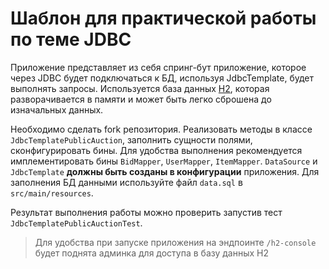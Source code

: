 # Шаблон для практической работы по теме JDBC

Приложение представляет из себя спринг-бут приложение, которое через JDBC будет подключаться к БД, используя 
JdbcTemplate, будет выполнять запросы. Используется база данных [H2](https://www.h2database.com/html/main.html), 
которая разворачивается в памяти и может быть легко сброшена до изначальных данных.

Необходимо сделать fork репозитория. Реализовать методы в классе `JdbcTemplatePublicAuction`, заполнить сущности полями, 
сконфигурировать бины. Для удобства выполнения рекомендуется имплементировать бины `BidMapper`, `UserMapper`, `ItemMapper`.
`DataSource` и `JdbcTemplate` **должны быть созданы в конфигурации** приложения. Для заполнения БД 
данными используйте файл `data.sql` в `src/main/resources`. 

Результат выполнения работы можно проверить запустив тест `JdbcTemplatePublicAuctionTest`.

>
> Для удобства при запуске приложения на эндпоинте `/h2-console` будет поднята админка для доступа в базу данных H2
> 

